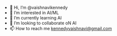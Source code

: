 - 👋 Hi, I’m @vaishnavikennedy
- 👀 I’m interested in AI/ML
- 🌱 I’m currently learning AI 
- 💞️ I’m looking to collaborate oN AI
- 📫 How to reach me kennedyvaishnavi@gmail.com

<!---

Hi I am a a software engineer with artificial intelligence expertise 
--->
